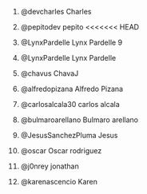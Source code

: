 1. @devcharles Charles
2. @pepitodev pepito
<<<<<<< HEAD


3. @LynxPardelle Lynx Pardelle
9




3. @LynxPardelle Lynx Pardelle
4. @chavus ChavaJ
5. @alfredopizana Alfredo Pizana
6. @carlosalcala30 carlos alcala
7. @bulmaroarellano Bulmaro arellano
8. @JesusSanchezPluma Jesus
9. @oscar Oscar rodriguez
10. @j0nrey jonathan
11. @karenascencio Karen
